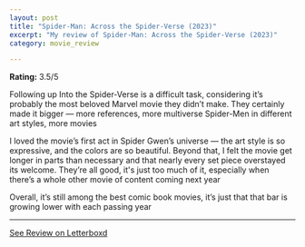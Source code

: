 ```yaml
---
layout: post
title: "Spider-Man: Across the Spider-Verse (2023)"
excerpt: "My review of Spider-Man: Across the Spider-Verse (2023)"
category: movie_review

---
```


**Rating:** 3.5/5

Following up Into the Spider-Verse is a difficult task, considering it’s probably the most beloved Marvel movie they didn’t make. They certainly made it bigger — more references, more multiverse Spider-Men in different art styles, more movies

I loved the movie’s first act in Spider Gwen’s universe — the art style is so expressive, and the colors are so beautiful. Beyond that, I felt the movie get longer in parts than necessary and that nearly every set piece overstayed its welcome. They’re all good, it's just too much of it, especially when there’s a whole other movie of content coming next year

Overall, it’s still among the best comic book movies, it’s just that that bar is growing lower with each passing year

<hr>

[See Review on Letterboxd](https://boxd.it/4kIYqX)
